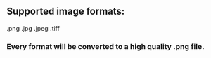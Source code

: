 ## Supported image formats:
.png
.jpg
.jpeg
.tiff
### Every format will be converted to a high quality .png file.

